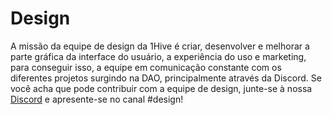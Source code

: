 # Design

A missão da equipe de design da 1Hive é criar, desenvolver e melhorar a parte gráfica da interface do usuário, a experiência do uso e marketing, para conseguir isso, a equipe em comunicação constante com os diferentes projetos surgindo na DAO, principalmente através da Discord. Se você acha que pode contribuir com a equipe de design, junte-se à nossa [Discord](https://discord.gg/hRTKAMts) e apresente-se no canal \#design!  


